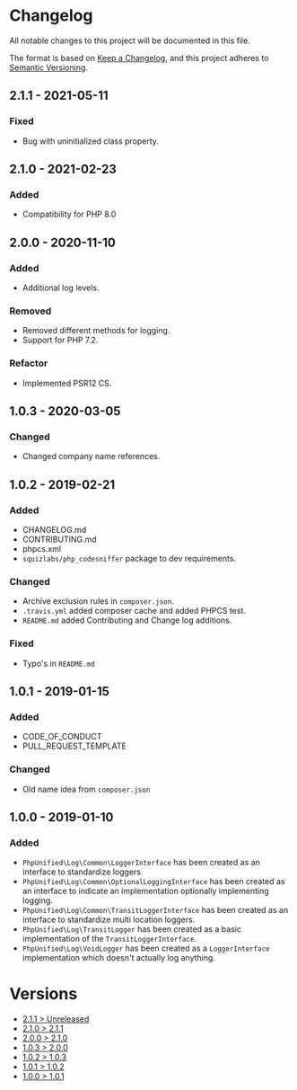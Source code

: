 # Changelog
All notable changes to this project will be documented in this file.

The format is based on [Keep a Changelog](https://keepachangelog.com/en/1.0.0/),
and this project adheres to [Semantic Versioning](https://semver.org/spec/v2.0.0.html).

## 2.1.1 - 2021-05-11
### Fixed
- Bug with uninitialized class property.

## 2.1.0 - 2021-02-23
### Added
- Compatibility for PHP 8.0

## 2.0.0 - 2020-11-10
### Added
- Additional log levels.

### Removed
- Removed different methods for logging.
- Support for PHP 7.2.

### Refactor
- Implemented PSR12 CS.

## 1.0.3 - 2020-03-05
### Changed
- Changed company name references.

## 1.0.2 - 2019-02-21
### Added
- CHANGELOG.md
- CONTRIBUTING.md
- phpcs.xml
- `squizlabs/php_codesniffer` package to dev requirements.

### Changed
- Archive exclusion rules in `composer.json`.
- `.travis.yml` added composer cache and added PHPCS test.
- `README.md` added Contributing and Change log additions.

### Fixed
- Typo's in `README.md`

## 1.0.1 - 2019-01-15
### Added
- CODE_OF_CONDUCT
- PULL_REQUEST_TEMPLATE

### Changed
- Old name idea from `composer.json`

## 1.0.0 - 2019-01-10
### Added
- `PhpUnified\Log\Common\LoggerInterface` has been created as an interface to standardize loggers
- `PhpUnified\Log\Common\OptionalLoggingInterface` has been created as an interface to indicate an implementation optionally implementing logging.
- `PhpUnified\Log\Common\TransitLoggerInterface` has been created as an interface to standardize multi location loggers.
- `PhpUnified\Log\TransitLogger` has been created as a basic implementation of the `TransitLoggerInterface`.
- `PhpUnified\Log\VoidLogger` has been created as a `LoggerInterface` implementation which doesn't actually log anything.

# Versions
- [2.1.1 > Unreleased](https://github.com/php-unified/log/compare/2.1.1...HEAD)
- [2.1.0 > 2.1.1](https://github.com/php-unified/log/compare/2.1.0...2.1.1)
- [2.0.0 > 2.1.0](https://github.com/php-unified/log/compare/2.0.0...2.1.0)
- [1.0.3 > 2.0.0](https://github.com/php-unified/log/compare/1.0.3...2.0.0)
- [1.0.2 > 1.0.3](https://github.com/php-unified/log/compare/1.0.2...1.0.3)
- [1.0.1 > 1.0.2](https://github.com/php-unified/log/compare/1.0.1...1.0.2)
- [1.0.0 > 1.0.1](https://github.com/php-unified/log/compare/1.0.0...1.0.1)
